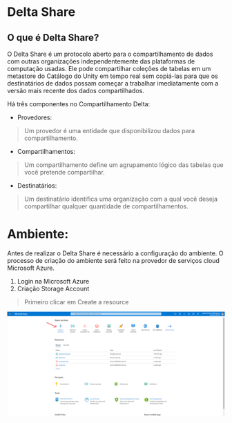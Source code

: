 # Delta Share

## O que é Delta Share?

O Delta Share é um protocolo aberto para o compartilhamento de dados com outras organizações independentemente das plataformas de computação usadas. Ele pode compartilhar coleções de tabelas em um metastore do Catálogo do Unity em tempo real sem copiá-las para que os destinatários de dados possam começar a trabalhar imediatamente com a versão mais recente dos dados compartilhados.

Há três componentes no Compartilhamento Delta:
 

*   Provedores:
> Um provedor é uma entidade que disponibilizou dados para compartilhamento.
*   Compartilhamentos:
> Um compartilhamento define um agrupamento lógico das tabelas que você pretende compartilhar.
*   Destinatários:
> Um destinatário identifica uma organização com a qual você deseja compartilhar qualquer quantidade de compartilhamentos.

# Ambiente:

Antes de realizar o Delta Share é necessário a configuração do ambiente. O processo de criação do ambiente será feito na provedor de serviços cloud Microsoft Azure.
 

1.   Login na Microsoft Azure
2.   Criação Storage Account
> Primeiro clicar em Create a resource

<img src="images/1.png"/>
